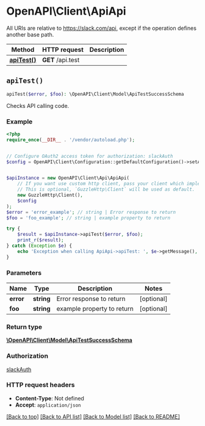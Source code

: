 # OpenAPI\Client\ApiApi

All URIs are relative to https://slack.com/api, except if the operation defines another base path.

| Method | HTTP request | Description |
| ------------- | ------------- | ------------- |
| [**apiTest()**](ApiApi.md#apiTest) | **GET** /api.test |  |


## `apiTest()`

```php
apiTest($error, $foo): \OpenAPI\Client\Model\ApiTestSuccessSchema
```



Checks API calling code.

### Example

```php
<?php
require_once(__DIR__ . '/vendor/autoload.php');


// Configure OAuth2 access token for authorization: slackAuth
$config = OpenAPI\Client\Configuration::getDefaultConfiguration()->setAccessToken('YOUR_ACCESS_TOKEN');


$apiInstance = new OpenAPI\Client\Api\ApiApi(
    // If you want use custom http client, pass your client which implements `GuzzleHttp\ClientInterface`.
    // This is optional, `GuzzleHttp\Client` will be used as default.
    new GuzzleHttp\Client(),
    $config
);
$error = 'error_example'; // string | Error response to return
$foo = 'foo_example'; // string | example property to return

try {
    $result = $apiInstance->apiTest($error, $foo);
    print_r($result);
} catch (Exception $e) {
    echo 'Exception when calling ApiApi->apiTest: ', $e->getMessage(), PHP_EOL;
}
```

### Parameters

| Name | Type | Description  | Notes |
| ------------- | ------------- | ------------- | ------------- |
| **error** | **string**| Error response to return | [optional] |
| **foo** | **string**| example property to return | [optional] |

### Return type

[**\OpenAPI\Client\Model\ApiTestSuccessSchema**](../Model/ApiTestSuccessSchema.md)

### Authorization

[slackAuth](../../README.md#slackAuth)

### HTTP request headers

- **Content-Type**: Not defined
- **Accept**: `application/json`

[[Back to top]](#) [[Back to API list]](../../README.md#endpoints)
[[Back to Model list]](../../README.md#models)
[[Back to README]](../../README.md)
